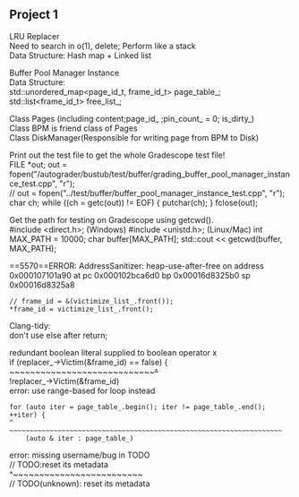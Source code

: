 ## Project 1  
LRU Replacer  
Need to search in o(1), delete; Perform like a stack  
Data Structure: Hash map + Linked list  

Buffer Pool Manager Instance  
Data Structure:  
std::unordered_map<page_id_t, frame_id_t> page_table_;  
std::list<frame_id_t> free_list_;  

Class Pages (including content;page_id_ ;pin_count_ = 0; is_dirty_)  
Class BPM is friend class of Pages  
Class DiskManager(Responsible for writing page from BPM to Disk)  

Print out the test file to get the whole Gradescope test file!  
    FILE *out;
    out = fopen("/autograder/bustub/test/buffer/grading_buffer_pool_manager_instance_test.cpp", "r");  
    // out = fopen("../test/buffer/buffer_pool_manager_instance_test.cpp", "r");
    char ch;
    while ((ch = getc(out)) != EOF) {
        putchar(ch);
    }
    fclose(out);

Get the path for testing on Gradescope using getcwd().   
    #include <direct.h>;   (Windows)
    #include <unistd.h>;   (Linux/Mac)
    int MAX_PATH = 10000;
    char buffer[MAX_PATH];
    std::cout << getcwd(buffer, MAX_PATH);  
    
==5570==ERROR: AddressSanitizer: heap-use-after-free on address 0x000107101a90 at pc 0x000102bca6d0 bp 0x00016d8325b0 sp 0x00016d8325a8  

    // frame_id = &(victimize_list_.front());  
    *frame_id = victimize_list_.front();  

Clang-tidy:  
don't use else after return;  

redundant boolean literal supplied to boolean operator x  
    if (replacer_->Victim(&frame_id) == false) {  
        ~~~~~~~~~~~~~~~~~~~~~~~~~~~~~~~~^~~~~  
        !replacer_->Victim(&frame_id)  
 error: use range-based for loop instead  

    for (auto iter = page_table_.begin(); iter != page_table_.end(); ++iter) {  
    ^   ~~~~~~~~~~~~~~~~~~~~~~~~~~~~~~~~~~~~~~~~~~~~~~~~~~~~~~~~~~~~~~~~~~~~  
        (auto & iter : page_table_)  

error: missing username/bug in TODO  
  // TODO:reset its metadata  
  ^~~~~~~~~~~~~~~~~~~~~~~~~~  
  // TODO(unknown): reset its metadata  